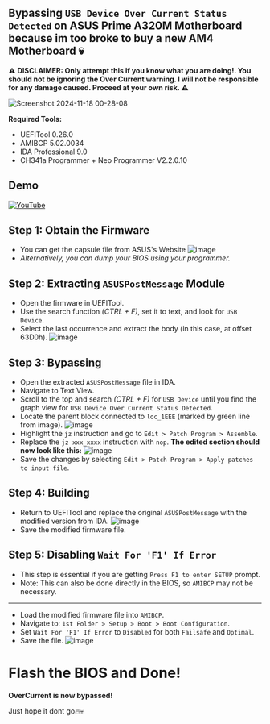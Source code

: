
## Bypassing `USB Device Over Current Status Detected` on ASUS Prime A320M Motherboard because im too broke to buy a new AM4 Motherboard 💀

**⚠️ DISCLAIMER: Only attempt this if you know what you are doing!. You should not be ignoring the Over Current warning. I will not be responsible for any damage caused. Proceed at your own risk. ⚠️**

![Screenshot 2024-11-18 00-28-08](https://github.com/user-attachments/assets/a87112d4-5f1c-4ebe-a00c-9402e60d15f5)

**Required Tools:**
- UEFITool 0.26.0
- AMIBCP 5.02.0034
- IDA Professional 9.0
- CH341a Programmer + Neo Programmer V2.2.0.10

## Demo
[![YouTube](http://i.ytimg.com/vi/EenhqBOEuzY/hqdefault.jpg)](https://www.youtube.com/watch?v=EenhqBOEuzY)

## Step 1: Obtain the Firmware
- You can get the capsule file from ASUS's Website
![image](https://github.com/user-attachments/assets/f09d91ea-d121-40a9-aae0-8acc8cecf23f)
- *Alternatively, you can dump your BIOS using your programmer.*

## Step 2: Extracting `ASUSPostMessage` Module
- Open the firmware in UEFITool.
- Use the search function *(CTRL + F)*, set it to text, and look for `USB Device`.
- Select the last occurrence and extract the body (in this case, at offset 63D0h).
![image](https://github.com/user-attachments/assets/e3ec1ebb-9e10-41e9-be47-86e56c3c6272)

## Step 3: Bypassing
- Open the extracted `ASUSPostMessage` file in IDA.
- Navigate to Text View.
- Scroll to the top and search *(CTRL + F)* for `USB Device` until you find the graph view for `USB Device Over Current Status Detected`.
- Locate the parent block connected to `loc_1EEE` (marked by green line from image).
![image](https://github.com/user-attachments/assets/b5d282f3-cc67-4509-b6ed-bfc641ead499)
- Highlight the `jz` instruction and go to `Edit > Patch Program > Assemble`.
- Replace the `jz xxx_xxxx` instruction with `nop`.
**The edited section should now look like this:**
![image](https://github.com/user-attachments/assets/b6415cc1-a828-4730-9cfe-5c6f43eb4861)
- Save the changes by selecting `Edit > Patch Program > Apply patches to input file`.

## Step 4: Building
- Return to UEFITool and replace the original `ASUSPostMessage` with the modified version from IDA.
![image](https://github.com/user-attachments/assets/83ca8d81-d635-47ea-baac-4015393849f2)
- Save the modified firmware file.

## Step 5: Disabling `Wait For 'F1' If Error`
- This step is essential if you are getting `Press F1 to enter SETUP` prompt.
- Note: This can also be done directly in the BIOS, so `AMIBCP` may not be necessary.
---
- Load the modified firmware file into `AMIBCP`.
- Navigate to: `1st Folder > Setup > Boot > Boot Configuration`.
- Set `Wait For 'F1' If Error` to `Disabled` for both `Failsafe` and `Optimal`.
- Save the file.
![image](https://github.com/user-attachments/assets/fd3dd66d-0f28-47ef-8e51-1421f503fc98)

# Flash the BIOS and Done!
**OverCurrent is now bypassed!**

Just hope it dont go🔥💀

